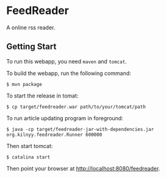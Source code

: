 FeedReader
============
A online rss reader.

Getting Start
-----------------
To run this webapp, you need `maven` and `tomcat`.

To build the webapp, run the following command:

    $ mvn package

To start the release in tomat:

    $ cp target/feedreader.war path/to/your/tomcat/path
    
To run article updating program in foreground:

    $ java -cp target/feedreader-jar-with-dependencies.jar org.kilnyy.feedreader.Runner 600000

Then start tomcat:
       
    $ catalina start

Then point your browser at [http://localhost:8080/feedreader](http://localhost:8080/feedreader).
